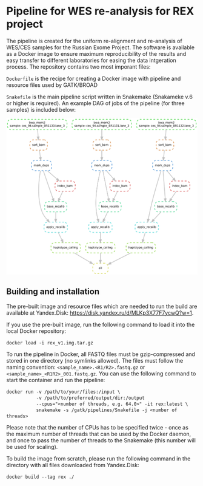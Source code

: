 # Pipeline for WES re-analysis for REX project

The pipeline is created for the uniform re-alignment and re-analysis of WES/CES samples for the Russian Exome Project. The software is available as a Docker image to ensure maximum reproducibility of the results and easy transfer to different laboratories for easing the data intgeration process. The repository contains two most imporant files:

`Dockerfile` is the recipe for creating a Docker image with pipeline and resource files used by GATK/BROAD

`Snakefile` is the main pipeline script written in Snakemake (Snakameke v.6 or higher is required). An example DAG of jobs of the pipeline (for three samples) is included below:

![Example DAG of jobs](./dag.png)

## Building and installation

The pre-built image and resource files which are needed to run the build are available at Yandex.Disk: https://disk.yandex.ru/d/MLKp3X77F7ycwQ?w=1. 

If you use the pre-built image, run the following command to load it into the local Docker repository:

```
docker load -i rex_v1.img.tar.gz
```

To run the pipeline in Docker, all FASTQ files must be gzip-compressed and stored in one directory (no symlinks allowed). The files must follow the naming convention: `<sample_name>.<R1/R2>.fastq.gz` or `<sample_name>_<R1R2>_001.fastq.gz`.  You can use the following command to start the container and run the pipeline:

```
docker run -v /path/to/your/files:/input \
           -v /path/to/preferred/output/dir:/output 
           --cpus="<number of threads, e.g. 64.0>" -it rex:latest \
           snakemake -s /gatk/pipelines/Snakefile -j <number of threads>
```

Please note that the number of CPUs has to be specified twice - once as the maximum number of threads that can be used by the Docker daemon, and once to pass the number of threads to the Snakemake (this number will be used for scaling).

To build the image from scratch, please run the following command in the directory with all files downloaded from Yandex.Disk:

```
docker build --tag rex ./
```
